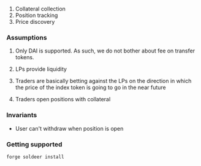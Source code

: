 1. Collateral collection
2. Position tracking
3. Price discovery

### Assumptions

1. Only DAI is supported. As such, we do not bother about fee on transfer tokens.

1. LPs provide liquidity
1. Traders are basically betting against the LPs on the direction in which the price of the index token is going to go in the near future
1. Traders open positions with collateral

### Invariants

- User can't withdraw when position is open

### Getting supported

`forge soldeer install`
